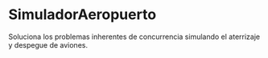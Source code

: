 # SimuladorAeropuerto
Soluciona los problemas inherentes de concurrencia simulando el aterrizaje y despegue de aviones. 
